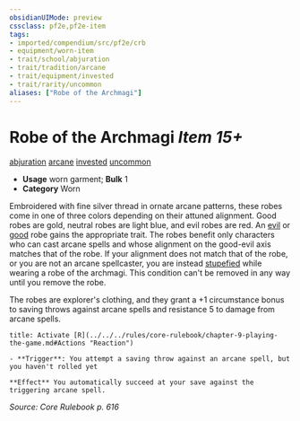 ```yaml
---
obsidianUIMode: preview
cssclass: pf2e,pf2e-item
tags:
- imported/compendium/src/pf2e/crb
- equipment/worn-item
- trait/school/abjuration
- trait/tradition/arcane
- trait/equipment/invested
- trait/rarity/uncommon
aliases: ["Robe of the Archmagi"]
---
```

# Robe of the Archmagi *Item 15+*  
[abjuration](abjuration.md)  [arcane](arcane.md)  [invested](invested.md)  [uncommon](uncommon.md)  

- **Usage** worn garment; **Bulk** 1
- **Category** Worn

Embroidered with fine silver thread in ornate arcane patterns, these robes come in one of three colors depending on their attuned alignment. Good robes are gold, neutral robes are light blue, and evil robes are red. An [evil](evil.md) or [good](good.md) robe gains the appropriate trait. The robes benefit only characters who can cast arcane spells and whose alignment on the good-evil axis matches that of the robe. If your alignment does not match that of the robe, or you are not an arcane spellcaster, you are instead [stupefied](conditions.md#Stupefied) while wearing a robe of the archmagi. This condition can't be removed in any way until you remove the robe.

The robes are explorer's clothing, and they grant a +1 circumstance bonus to saving throws against arcane spells and resistance 5 to damage from arcane spells.

```ad-embed-ability
title: Activate [R](../../../rules/core-rulebook/chapter-9-playing-the-game.md#Actions "Reaction")

- **Trigger**: You attempt a saving throw against an arcane spell, but you haven't rolled yet

**Effect** You automatically succeed at your save against the triggering arcane spell.
```

*Source: Core Rulebook p. 616*
